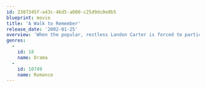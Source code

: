 ```yaml
---
id: 2387345f-a43c-46d5-a000-c25d9dc0e0b5
blueprint: movie
title: 'A Walk to Remember'
release_date: '2002-01-25'
overview: 'When the popular, restless Landon Carter is forced to participate in the school drama production he falls in love with Jamie Sullivan, the daughter of the town''s minister. Jamie has a "to-do" list for her life and also a very big secret she must keep from Landon.'
genres:
  -
    id: 18
    name: Drama
  -
    id: 10749
    name: Romance
---
```

